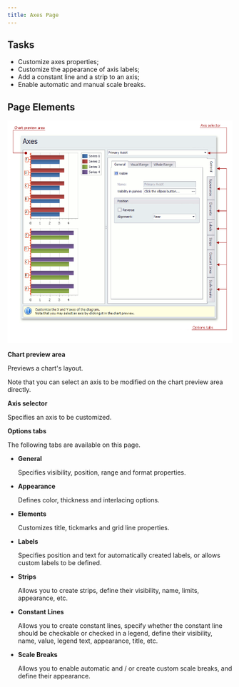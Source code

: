 ```yaml
---
title: Axes Page
---
```

## Tasks
* Customize axes properties;
* Customize the appearance of axis labels;
* Add a constant line and a strip to an axis;
* Enable automatic and manual scale breaks.

## Page Elements
![ChartWizard_AxesPage](../../../images/Img7234.png)

**Chart preview area**

Previews a chart's layout.

Note that you can select an axis to be modified on the chart preview area directly.

**Axis selector**

Specifies an axis to be customized.

**Options tabs**

The following tabs are available on this page.
* **General**
	
	Specifies visibility, position, range and format properties.
* **Appearance**
	
	Defines color, thickness and interlacing options.
* **Elements**
	
	Customizes title, tickmarks and grid line properties.
* **Labels**
	
	Specifies position and text for automatically created labels, or allows custom labels to be defined.
* **Strips**
	
	Allows you to create strips, define their visibility, name, limits, appearance, etc.
* **Constant Lines**
	
	Allows you to create constant lines, specify whether the constant line should be checkable or checked in a legend, define their visibility, name, value, legend text, appearance, title, etc.
* **Scale Breaks**
	
	Allows you to enable automatic and / or create custom scale breaks, and define their appearance.